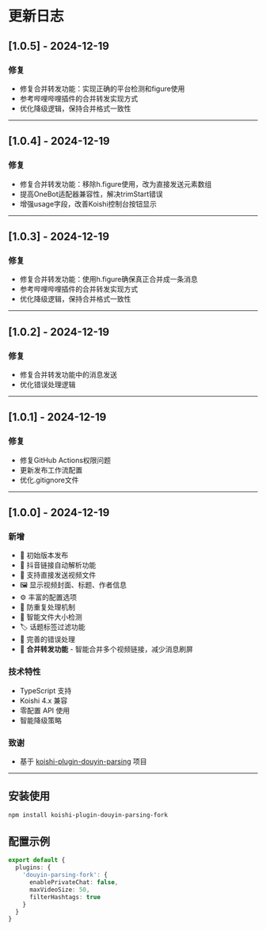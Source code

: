# 更新日志

## [1.0.5] - 2024-12-19

### 修复
- 修复合并转发功能：实现正确的平台检测和figure使用
- 参考哔哩哔哩插件的合并转发实现方式
- 优化降级逻辑，保持合并格式一致性

---

## [1.0.4] - 2024-12-19

### 修复
- 修复合并转发功能：移除h.figure使用，改为直接发送元素数组
- 提高OneBot适配器兼容性，解决trimStart错误
- 增强usage字段，改善Koishi控制台按钮显示

---

## [1.0.3] - 2024-12-19

### 修复
- 修复合并转发功能：使用h.figure确保真正合并成一条消息
- 参考哔哩哔哩插件的合并转发实现方式
- 优化降级逻辑，保持合并格式一致性

---

## [1.0.2] - 2024-12-19

### 修复
- 修复合并转发功能中的消息发送
- 优化错误处理逻辑

---

## [1.0.1] - 2024-12-19

### 修复
- 修复GitHub Actions权限问题
- 更新发布工作流配置
- 优化.gitignore文件

---

## [1.0.0] - 2024-12-19

### 新增
- 🎉 初始版本发布
- 🔗 抖音链接自动解析功能
- 🎥 支持直接发送视频文件
- 🖼️ 显示视频封面、标题、作者信息
- ⚙️ 丰富的配置选项
- 🚫 防重复处理机制
- 📏 智能文件大小检测
- 🏷️ 话题标签过滤功能
- 🐛 完善的错误处理
- 📱 **合并转发功能** - 智能合并多个视频链接，减少消息刷屏

### 技术特性
- TypeScript 支持
- Koishi 4.x 兼容
- 零配置 API 使用
- 智能降级策略

### 致谢
- 基于 [koishi-plugin-douyin-parsing](https://www.npmjs.com/package/koishi-plugin-douyin-parsing) 项目

---

## 安装使用

```bash
npm install koishi-plugin-douyin-parsing-fork
```

## 配置示例

```typescript
export default {
  plugins: {
    'douyin-parsing-fork': {
      enablePrivateChat: false,
      maxVideoSize: 50,
      filterHashtags: true
    }
  }
}
```
